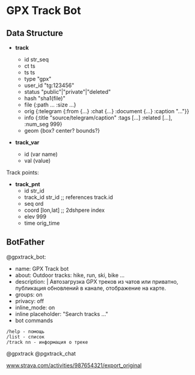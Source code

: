 # GPX Track Bot

## Data Structure

- **track**
  - id      str_seq
  - ct      ts
  - ts      ts
  - type    "gpx"
  - user_id "tg:123456"
  - status  "public"|"private"|"deleted"
  - hash    "sha1(file)"
  - file    {:path ... :size ...}
  - orig    {:telegram {:from {...} :chat {...} :document {...} :caption "..."}}
  - info    {:title "source/telegram/caption" :tags [...] :related [...], :num_seg 999}
  - geom    {box? center? bounds?}

- **track_var**
  - id  (var name)
  - val (value)

Track points:

- **track_pnt**
  - id        str_id
  - track_id  str_id      ;; references track.id
  - seq       ord
  - coord     [lon,lat]   ;; 2dshpere index
  - elev      999
  - time      orig_time

## BotFather

@gpxtrack_bot:

- name: GPX Track bot
- about: Outdoor tracks: hike, run, ski, bike ...
- description: |
    Автозагрузка GPX треков из чатов или приватно, публикация обновлений в канале, отображение на карте.
- groups: on
- privacy: off
- inline_mode: on
- inline placeholder: "Search tracks ..."
- bot commands

```text
/help - помощь
/list - список
/track nn - информация о треке
```

@gpxtrack
@pgxtrack_chat

www.strava.com/activities/987654321/export_original
